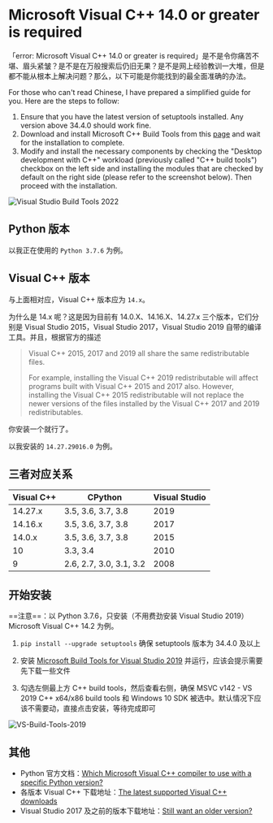 # Microsoft Visual C++ 14.0 or greater is required

「error: Microsoft Visual C++ 14.0 or greater is required」是不是令你痛苦不堪、眉头紧皱？是不是在万般搜索后仍旧无果？是不是网上经验教训一大堆，但是都不能从根本上解决问题？那么，以下可能是你能找到的最全面准确的办法。

For those who can't read Chinese, I have prepared a simplified guide for you. Here are the steps to follow:

1. Ensure that you have the latest version of setuptools installed. Any version above 34.4.0 should work fine.
2. Download and install Microsoft C++ Build Tools from this [page][Microsoft C++ Build Tools] and wait for the installation to complete.
3. Modify and install the necessary components by checking the "Desktop development with C++" workload (previously called "C++ build tools") checkbox on the left side and installing the modules that are checked by default on the right side (please refer to the screenshot below). Then proceed with the installation.

![Visual Studio Build Tools 2022](https://img.shuaizheng.org/2309/ULEAdYbnBV.png)

## Python 版本

以我正在使用的 `Python 3.7.6` 为例。

## Visual C++ 版本

与上面相对应，Visual C++ 版本应为 `14.x`。

为什么是 14.x 呢？这是因为目前有 14.0.X、14.16.X、14.27.x 三个版本，它们分别是 Visual Studio 2015，Visual Studio 2017，Visual Studio 2019 自带的编译工具。并且，根据官方的描述

> Visual C++ 2015, 2017 and 2019 all share the same redistributable files.
>
> For example, installing the Visual C++ 2019 redistributable will affect programs built with Visual C++ 2015 and 2017 also. However, installing the Visual C++ 2015 redistributable will not replace the newer versions of the files installed by the Visual C++ 2017 and 2019 redistributables.

你安装一个就行了。

以我安装的 `14.27.29016.0` 为例。

## 三者对应关系

| Visual C++ | CPython                 | Visual Studio |
|------------|-------------------------|---------------|
| 14.27.x    | 3.5, 3.6, 3.7, 3.8      | 2019          |
| 14.16.x    | 3.5, 3.6, 3.7, 3.8      | 2017          |
| 14.0.x     | 3.5, 3.6, 3.7, 3.8      | 2015          |
| 10         | 3.3, 3.4                | 2010          |
| 9          | 2.6, 2.7, 3.0, 3.1, 3.2 | 2008          |

## 开始安装

==注意==：以 Python 3.7.6，只安装（不用费劲安装 Visual Studio 2019）Microsoft Visual C++ 14.2 为例。

1. `pip install --upgrade setuptools` 确保 setuptools 版本为 34.4.0 及以上

2. 安装 [Microsoft Build Tools for Visual Studio 2019](https://www.visualstudio.com/downloads/#build-tools-for-visual-studio-2019) 并运行，应该会提示需要先下载一些文件

3. 勾选左侧最上方 C++ build tools，然后查看右侧，确保 MSVC v142 - VS 2019 C++ x64/x86 build tools 和 Windows 10 SDK 被选中。默认情况下应该不需要动，直接点击安装，等待完成即可

![VS-Build-Tools-2019](https://img.shuaizheng.org/2307/VS-Build-Tools-2019.png)

## 其他

- Python 官方文档：[Which Microsoft Visual C++ compiler to use with a specific Python version?]
- 各版本 Visual C++ 下载地址：[The latest supported Visual C++ downloads]
- Visual Studio 2017 及之前的版本下载地址：[Still want an older version?]

[Microsoft C++ Build Tools]: https://visualstudio.microsoft.com/visual-cpp-build-tools/
[Which Microsoft Visual C++ compiler to use with a specific Python version?]: https://wiki.python.org/moin/WindowsCompilers#Which_Microsoft_Visual_C.2B-.2B-_compiler_to_use_with_a_specific_Python_version_.3F
[The latest supported Visual C++ downloads]: https://support.microsoft.com/en-us/help/2977003/the-latest-supported-visual-c-downloads
[Still want an older version?]: https://visualstudio.microsoft.com/vs/older-downloads/
